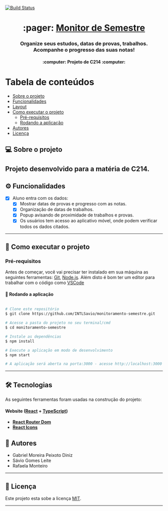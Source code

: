 [![Build Status](https://img.shields.io/appveyor/ci/thiagoloureiro/netcore-jwt-integrator-extension/master.svg)](https://ci.appveyor.com/project/thiagoloureiro/netcore-jwt-integrator-extension)


<h1 align="center">
     :pager: <a href="#" alt="Monitor de Semestre"> Monitor de Semestre </a>
</h1>

<h3 align="center">
    Organize seus estudos, datas de provas, trabalhos. Acompanhe o progresso das suas notas!
</h3>

<h4 align="center">
	:computer:  Projeto de C214 :computer:
</h4>

Tabela de conteúdos
=================
<!--ts-->
   * [Sobre o projeto](#-sobre-o-projeto)
   * [Funcionalidades](#-funcionalidades)
   * [Layout](#-layout)
   * [Como executar o projeto](#-como-executar-o-projeto)
     * [Pré-requisitos](#pré-requisitos)
     * [Rodando a aplicação](#user-content--rodando-a-aplicação-web-frontend)
   * [Autores](#-autor)
   * [Licença](#user-content--licença)
<!--te-->


## 💻 Sobre o projeto

Projeto desenvolvido para a matéria de C214.
---

## ⚙️ Funcionalidades

- [x] Aluno entra com os dados:
  - [x] Mostrar datas de provas e progresso com as notas.
  - [x] Organização de datas de trabalhos.
  - [x] Popup avisando de proximidade de trabalhos e provas.
  - [x] Os usuários tem acesso ao aplicativo móvel, onde podem verificar todos os dados citados.
  
---


## 🚀 Como executar o projeto


### Pré-requisitos

Antes de começar, você vai precisar ter instalado em sua máquina as seguintes ferramentas:
[Git](https://git-scm.com), [Node.js](https://nodejs.org/en/). 
Além disto é bom ter um editor para trabalhar com o código como [VSCode](https://code.visualstudio.com/)


#### 🧭 Rodando a aplicação 

```bash

# Clone este repositório
$ git clone https://github.com/INTLSavio/monitoramento-semestre.git

# Acesse a pasta do projeto no seu terminal/cmd
$ cd monitoramento-semestre

# Instale as dependências
$ npm install

# Execute a aplicação em modo de desenvolvimento
$ npm start

# A aplicação será aberta na porta:3000 - acesse http://localhost:3000

```

---

## 🛠 Tecnologias

As seguintes ferramentas foram usadas na construção do projeto:

#### **Website**  ([React](https://reactjs.org/)  +  [TypeScript](https://www.typescriptlang.org/))

-   **[React Router Dom](https://github.com/ReactTraining/react-router/tree/master/packages/react-router-dom)**
-   **[React Icons](https://react-icons.github.io/react-icons/)**

## 🦸 Autores

- Gabriel Moreira Peixoto Diniz
- Sávio Gomes Leite
- Rafaela Monteiro

---

## 📝 Licença

Este projeto esta sobe a licença [MIT](./LICENSE).


---
